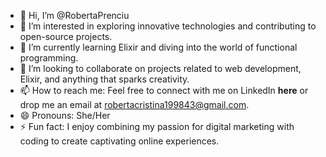 - 👋 Hi, I’m @RobertaPrenciu
- 👀 I’m interested in exploring innovative technologies and contributing to open-source projects.
- 🌱 I’m currently learning Elixir and diving into the world of functional programming.
- 💞️ I’m looking to collaborate on projects related to web development, Elixir, and anything that sparks creativity.
- 📫 How to reach me: Feel free to connect with me on LinkedIn **here** or drop me an email at robertacristina199843@gmail.com.
- 😄 Pronouns: She/Her
- ⚡ Fun fact: I enjoy combining my passion for digital marketing with coding to create captivating online experiences.

<!---
RobertaPrenciu/RobertaPrenciu is a ✨ special ✨ repository because its `README.md` (this file) appears on your GitHub profile.
You can click the Preview link to take a look at your changes.
--->

